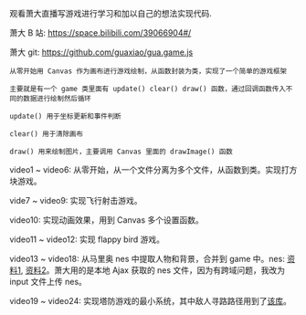 观看萧大直播写游戏进行学习和加以自己的想法实现代码.

萧大 B 站: https://space.bilibili.com/39066904#/ 

萧大 git: https://github.com/guaxiao/gua.game.js

```
从零开始用 Canvas 作为画布进行游戏绘制，从函数封装为类，实现了一个简单的游戏框架

主要就是有一个 game 类里面有 update() clear() draw() 函数，通过回调函数传入不同的数据进行绘制然后循环

update() 用于坐标更新和事件判断

clear() 用于清除画布

draw() 用来绘制图片，主要调用 Canvas 里面的 drawImage() 函数
```
video1 ~ video6: 从零开始，从一个文件分离为多个文件，从函数到类。实现打方块游戏。

vide7 ~ video9: 实现飞行射击游戏。

video10: 实现动画效果，用到 Canvas 多个设置函数。

video11 ~ video12: 实现 flappy bird 游戏。

video13 ~ video18: 从马里奥 nes 中提取人物和背景，合并到 game 中。nes: [资料1](https://www.zhihu.com/question/19860051), [资料2](https://zhuanlan.zhihu.com/p/34144965)。萧大用的是本地 Ajax 获取的 nes 文件，因为有跨域问题，我改为 input 文件上传 nes。

video19 ~ video24: 实现塔防游戏的最小系统，其中敌人寻路路径用到了[该库](https://github.com/bgrins/javascript-astar)。
